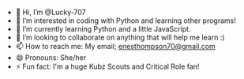 - 👋 Hi, I’m @Lucky-707
- 👀 I’m interested in coding with Python and learning other programs!
- 🌱 I’m currently learning Python and a little JavaScript.
- 💞️ I’m looking to collaborate on anything that will help me learn :)
- 📫 How to reach me: My email; enesthompson70@gmail.com
- 😄 Pronouns: She/her
- ⚡ Fun fact: I'm a huge Kubz Scouts and Critical Role fan!

